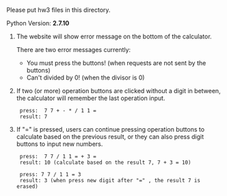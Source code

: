 Please put hw3 files in this directory.

Python Version:  **2.7.10**

1. The website will show error message on the bottom of the calculator. 

	There are two error messages currently:

	* You must press the buttons! (when requests are not sent by the buttons)
	* Can't divided by 0! (when the divisor is 0)
		

2. If two (or more) operation buttons are clicked without a digit in between, the calculator will remember the last operation input.
   
		press:  7 7 + - * / 1 1 = 
		result: 7

3. If "=" is pressed, users can continue pressing operation buttons to calculate based on the previous result, or they can also press digit buttons to input new numbers.

		press:  7 7 / 1 1 = + 3 =
		result: 10 (calculate based on the result 7, 7 + 3 = 10)
		
		press: 7 7 / 1 1 = 3
		result: 3 (when press new digit after "=" , the result 7 is erased)